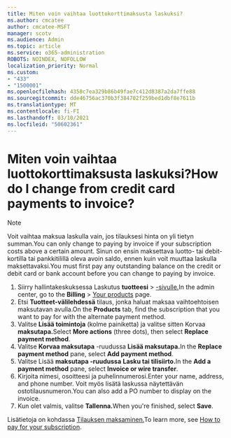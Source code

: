 ```yaml
---
title: Miten voin vaihtaa luottokorttimaksusta laskuksi?
ms.author: cmcatee
author: cmcatee-MSFT
manager: scotv
ms.audience: Admin
ms.topic: article
ms.service: o365-administration
ROBOTS: NOINDEX, NOFOLLOW
localization_priority: Normal
ms.custom:
- "433"
- "1500001"
ms.openlocfilehash: 4358c7ea329b86b49fae7c412d8387a2da7ffe88
ms.sourcegitcommit: dde46756ac370b3f384702f259bed1dbf8e7611b
ms.translationtype: MT
ms.contentlocale: fi-FI
ms.lasthandoff: 03/10/2021
ms.locfileid: "50602361"
---
```

# <a name="how-do-i-change-from-credit-card-payments-to-invoice"></a><span data-ttu-id="c7aec-102">Miten voin vaihtaa luottokorttimaksusta laskuksi?</span><span class="sxs-lookup"><span data-stu-id="c7aec-102">How do I change from credit card payments to invoice?</span></span>

> [!NOTE]
> <span data-ttu-id="c7aec-103">Voit vaihtaa maksua laskulla vain, jos tilauksesi hinta on yli tietyn summan.</span><span class="sxs-lookup"><span data-stu-id="c7aec-103">You can only change to paying by invoice if your subscription costs above a certain amount.</span></span> <span data-ttu-id="c7aec-104">Sinun on ensin maksettava luotto- tai debit-kortilla tai pankkitilillä oleva avoin saldo, ennen kuin voit muuttaa laskulla maksettavaksi.</span><span class="sxs-lookup"><span data-stu-id="c7aec-104">You must first pay any outstanding balance on the credit or debit card or bank account before you can change to paying by invoice.</span></span>

1. <span data-ttu-id="c7aec-105">Siirry hallintakeskuksessa Laskutus **tuotteesi**  >  [-sivulle.](https://go.microsoft.com/fwlink/p/?linkid=842054)</span><span class="sxs-lookup"><span data-stu-id="c7aec-105">In the admin center, go to the **Billing** > [Your products](https://go.microsoft.com/fwlink/p/?linkid=842054) page.</span></span>
2. <span data-ttu-id="c7aec-106">Etsi **Tuotteet-välilehdessä** tilaus, jonka haluat maksaa vaihtoehtoisen maksutavan avulla.</span><span class="sxs-lookup"><span data-stu-id="c7aec-106">On the **Products** tab, find the subscription that you want to pay for with the alternate payment method.</span></span>
3. <span data-ttu-id="c7aec-107">Valitse **Lisää toimintoja** (kolme painiketta) ja valitse sitten Korvaa **maksutapa.**</span><span class="sxs-lookup"><span data-stu-id="c7aec-107">Select **More actions** (three dots), then select **Replace payment method**.</span></span>
4. <span data-ttu-id="c7aec-108">Valitse **Korvaa maksutapa** -ruudussa **Lisää maksutapa.**</span><span class="sxs-lookup"><span data-stu-id="c7aec-108">In the **Replace payment method** pane, select **Add payment method**.</span></span>
5. <span data-ttu-id="c7aec-109">Valitse Lisää **maksutapa -ruudussa** **Lasku tai tilisiirto.**</span><span class="sxs-lookup"><span data-stu-id="c7aec-109">In the **Add a payment method** pane, select **Invoice or wire transfer**.</span></span>
6. <span data-ttu-id="c7aec-110">Kirjoita nimesi, osoitteesi ja puhelinnumerosi.</span><span class="sxs-lookup"><span data-stu-id="c7aec-110">Enter your name, address, and phone number.</span></span> <span data-ttu-id="c7aec-111">Voit myös lisätä laskussa näytettävän ostotilausnumeron.</span><span class="sxs-lookup"><span data-stu-id="c7aec-111">You can also add a PO number to display on the invoice.</span></span>
7. <span data-ttu-id="c7aec-112">Kun olet valmis, valitse **Tallenna.**</span><span class="sxs-lookup"><span data-stu-id="c7aec-112">When you're finished, select **Save**.</span></span>

<span data-ttu-id="c7aec-113">Lisätietoja on kohdassa [Tilauksen maksaminen.](https://docs.microsoft.com/microsoft-365/commerce/billing-and-payments/pay-for-your-subscription)</span><span class="sxs-lookup"><span data-stu-id="c7aec-113">To learn more, see [How to pay for your subscription](https://docs.microsoft.com/microsoft-365/commerce/billing-and-payments/pay-for-your-subscription).</span></span>